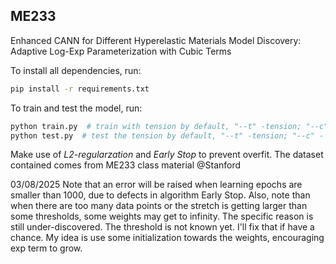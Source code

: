 ## ME233
Enhanced CANN for Different Hyperelastic Materials Model Discovery: Adaptive Log-Exp Parameterization with Cubic Terms

To install all dependencies, run:
````bash
pip install -r requirements.txt
````

To train and test the model, run:
````bash
python train.py  # train with tension by default, "--t" -tension; "--c" - compression; "--shear" -shear
python test.py  # test the tension by default, "--t" -tension; "--c" - compression; "--shear" -shear
````

Make use of *L2-regularzation* and *Early Stop* to prevent overfit.
The dataset contained comes from ME233 class material @Stanford

03/08/2025 Note that an error will be raised when learning epochs are smaller than 1000, due to defects in algorithm Early Stop.
Also, note than when there are too many data points or the stretch is getting larger than some thresholds, some weights may get to infinity.
The specific reason is still under-discovered. The threshold is not known yet.
I'll fix that if have a chance. My idea is use some initialization towards the weights, encouraging exp term to grow.

